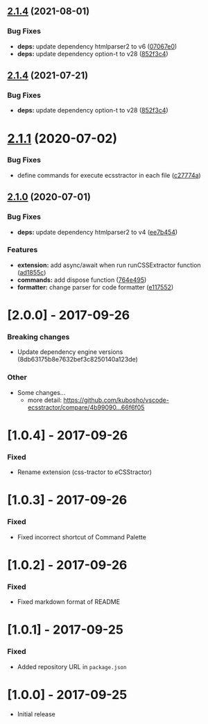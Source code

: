 ## [2.1.4](https://github.com/kubosho/vscode-ecsstractor/compare/v2.1.3...v2.1.4) (2021-08-01)


### Bug Fixes

* **deps:** update dependency htmlparser2 to v6 ([07067e0](https://github.com/kubosho/vscode-ecsstractor/commit/07067e0f50698ef3301da521330aab676d04a39f))
* **deps:** update dependency option-t to v28 ([852f3c4](https://github.com/kubosho/vscode-ecsstractor/commit/852f3c49b56868b57e7669e522d8f1985ead787a))

## [2.1.4](https://github.com/kubosho/vscode-ecsstractor/compare/v2.1.3...v2.1.4) (2021-07-21)


### Bug Fixes

* **deps:** update dependency option-t to v28 ([852f3c4](https://github.com/kubosho/vscode-ecsstractor/commit/852f3c49b56868b57e7669e522d8f1985ead787a))

# [2.1.1](https://github.com/kubosho/vscode-ecsstractor/compare/v2.1.0...v2.1.1) (2020-07-02)

### Bug Fixes

-   define commands for execute ecsstractor in each file ([c27774a](https://github.com/kubosho/vscode-ecsstractor/commit/c27774a158386c60a776501c491388d9b3b58c73))

## [2.1.0](https://github.com/kubosho/vscode-ecsstractor/compare/v2.0.0...v2.1.0) (2020-07-01)

### Bug Fixes

-   **deps:** update dependency htmlparser2 to v4 ([ee7b454](https://github.com/kubosho/vscode-ecsstractor/commit/ee7b454c05b9ce8c84d613c4b9016354972f60b7))

### Features

-   **extension:** add async/await when run runCSSExtractor function ([ad1855c](https://github.com/kubosho/vscode-ecsstractor/commit/ad1855ccf921d54fede73fc625fd970810e49422))
-   **commands:** add dispose function ([764e495](https://github.com/kubosho/vscode-ecsstractor/commit/764e49558a765f9adcefc2ca3dd9adc0769d4fb4))
-   **formatter:** change parser for code formatter ([e117552](https://github.com/kubosho/vscode-ecsstractor/commit/e117552a104fde3988611bae3bbc171f250105a8))

# [2.0.0] - 2017-09-26

### Breaking changes

-   Update dependency engine versions (8db63175b8e7632bef3c8250140a123de)

### Other

-   Some changes...
    -   more detail: https://github.com/kubosho/vscode-ecsstractor/compare/4b99090...66f6f05

# [1.0.4] - 2017-09-26

### Fixed

-   Rename extension (css-tractor to eCSStractor)

# [1.0.3] - 2017-09-26

### Fixed

-   Fixed incorrect shortcut of Command Palette

# [1.0.2] - 2017-09-26

### Fixed

-   Fixed markdown format of README

# [1.0.1] - 2017-09-25

### Fixed

-   Added repository URL in `package.json`

# [1.0.0] - 2017-09-25

-   Initial release

